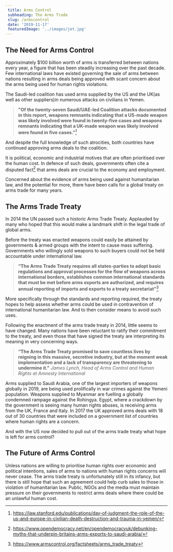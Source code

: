 ```yaml
---
 title: Arms Control
 subheading: The Arms Trade
 slug: /armscontrol
 date: '2019-11-17'
 featuredImage: '../images/jet.jpg'
---
```


## The Need for Arms Control

 Approximately $100 billion worth of arms is transferred between nations every year, a figure that has been steadily increasing over the past decade. Few international laws have existed governing the sale of arms between nations resulting in arms deals being approved with scant concern about the arms being used for human rights violations.  

 The Saudi-led coalition has used arms supplied by the US and the UK(as well as other suppliers)in numerous attacks on civilians in Yemen.

>**"Of the twenty-seven Saudi/UAE-led Coalition attacks documented in this report, weapons remnants indicating that a US-made weapon was likely involved were found in twenty-five cases and weapons remnants indicating that a UK-made weapon was likely involved were found in five cases."**[^1]

 And despite the full knowledge of such atrocities, both countries have continued approving arms deals to the coalition.

 It is political, economic and industrial motives that are often prioritised over the human cost. In defence of such deals, governments often cite a disputed fact[^2] that arms deals are crucial to the economy and employment.

 Concerned about the evidence of arms being used against humanitarian law, and the potential for more, there have been calls for a global treaty on arms trade for many years.

## The Arms Trade Treaty

 In 2014 the UN passed such a historic Arms Trade Treaty. Applauded by many who hoped that this would make a landmark shift in the legal trade of global arms.

 Before the treaty was enacted weapons could easily be attained by governments & armed groups with the intent to cause mass suffering. Governments who willingly sold weapons to such buyers could not be held accountable under international law.

> **“The Arms Trade Treaty requires all states-parties to adopt basic regulations and approval processes for the flow of weapons across international borders, establishes common international standards that must be met before arms exports are authorized, and requires annual reporting of imports and exports to a treaty secretariat”**[^3]

 More specifically through the standards and reporting required, the treaty hopes to help assess whether arms could be used in contravention of international humanitarian law. And to then consider means to avoid such uses.

 Following the enactment of the arms trade treaty in 2014, little seems to have changed. Many nations have been reluctant to ratify their commitment to the treaty, and even those that have signed the treaty are interpreting its meaning in very concerning ways.

> **“The Arms Trade Treaty promised to save countless lives by reigning in this massive, secretive industry, but at the moment weak implementation and a lack of transparency are threatening to undermine it."** *James Lynch, Head of Arms Control and Human Rights at Amnesty International*

 Arms supplied to Saudi Arabia, one of the largest importers of weapons globally in 2019, are being used prolifically in war crimes against the Yemeni population. Weapons supplied to Myanmar are fuelling a globally condemned rampage against the Rohingya.  Egypt, where a crackdown by the government is seeing many human rights abuses, is receiving arms from the UK, France and Italy. In 2017 the UK approved arms deals with 18 out of 30 countries that were included on a government list of countries where human rights are a concern.

 And with the US now decided to pull out of the arms trade treaty what hope is left for arms control?

## The Future of Arms Control

 Unless nations are willing to prioritise human rights over economic and political intentions, sales of arms to nations with human rights concerns will never cease.  The arms trade treaty is unfortunately still in its infancy, but there is still hope that such an agreement could help curb sales to those in violation of humanitarian law. Public, NGOs and the media must maintain pressure on their governments to restrict arms deals where there could be an unlawful human cost.

[^1]: https://law.stanford.edu/publications/day-of-judgment-the-role-of-the-us-and-europe-in-civilian-death-destruction-and-trauma-in-yemen/

[^2]:https://www.opendemocracy.net/en/opendemocracyuk/debunking-myths-that-underpin-britains-arms-exports-to-saudi-arabia/

[^3]: https://www.armscontrol.org/factsheets/arms_trade_treaty